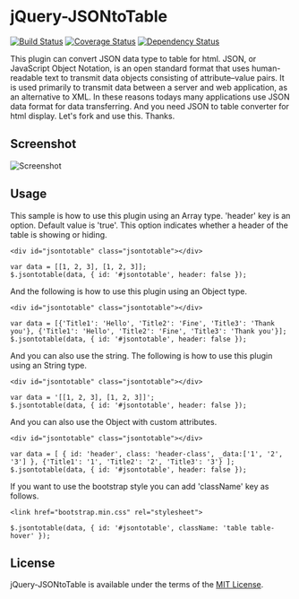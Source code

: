 # jQuery-JSONtoTable
[![Build Status](https://travis-ci.org/jongha/jquery-jsontotable.png?branch=master)](https://travis-ci.org/jongha/jquery-jsontotable)
[![Coverage Status](https://coveralls.io/repos/jongha/jquery-jsontotable/badge.png)](https://coveralls.io/r/jongha/jquery-jsontotable)
[![Dependency Status](https://gemnasium.com/jongha/jquery-jsontotable.png)](https://gemnasium.com/jongha/jquery-jsontotable)

This plugin can convert JSON data type to table for html. JSON, or JavaScript Object Notation, is an open standard format that uses human-readable text to transmit data objects consisting of attribute–value pairs. It is used primarily to transmit data between a server and web application, as an alternative to XML. In these reasons todays many applications use JSON data format for data transferring. And you need JSON to table converter for html display. Let's fork and use this. Thanks.

## Screenshot

![Screenshot](https://raw.github.com/jongha/jquery-jsontotable/master/demo/screenshot.png)

## Usage

This sample is how to use this plugin using an Array type. 'header' key is an option. Default value is 'true'. This option indicates whether a header of the table is showing or hiding.

```
<div id="jsontotable" class="jsontotable"></div>

var data = [[1, 2, 3], [1, 2, 3]];
$.jsontotable(data, { id: '#jsontotable', header: false });
```

And the following is how to use this plugin using an Object type.

```
<div id="jsontotable" class="jsontotable"></div>

var data = [{'Title1': 'Hello', 'Title2': 'Fine', 'Title3': 'Thank you'}, {'Title1': 'Hello', 'Title2': 'Fine', 'Title3': 'Thank you'}];
$.jsontotable(data, { id: '#jsontotable', header: false });
```

And you can also use the string. The following is how to use this plugin using an String type.

```
<div id="jsontotable" class="jsontotable"></div>

var data = '[[1, 2, 3], [1, 2, 3]]';
$.jsontotable(data, { id: '#jsontotable', header: false });
```

And you can also use the Object with custom attributes.

```
<div id="jsontotable" class="jsontotable"></div>

var data = [ { id: 'header', class: 'header-class', _data:['1', '2', '3'] }, {'Title1': '1', 'Title2': '2', 'Title3': '3'} ];
$.jsontotable(data, { id: '#jsontotable', header: false });
```

If you want to use the bootstrap style you can add 'className' key as follows.

```
<link href="bootstrap.min.css" rel="stylesheet">

$.jsontotable(data, { id: '#jsontotable', className: 'table table-hover' });
```

## License

jQuery-JSONtoTable is available under the terms of the [MIT License](https://github.com/jongha/jquery-jsontotable/blob/master/LICENSE).
